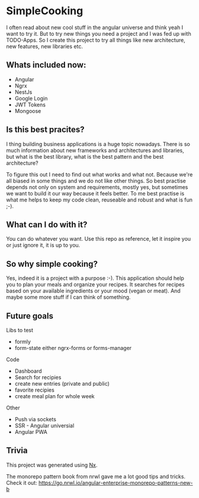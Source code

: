 # SimpleCooking

I often read about new cool stuff in the angular universe and think yeah I want to try it. But to try new things you need a project and I was fed up with TODO-Apps. So I create this project to try all things like new architecture, new features, new libraries etc.

## Whats included now:

* Angular
* Ngrx
* NestJs
* Google Login
* JWT Tokens
* Mongoose

## Is this best pracites?

I thing building business applications is a huge topic nowadays. There is so much information about new frameworks and architectures and libraries, but what is the best library, what is the best pattern and the best architecture?

To figure this out I need to find out what works and what not. Because we're all biased in some things and we do not like other things. So best practise depends not only on system and requirements, mostly yes, but sometimes we want to build it our way because it feels better. To me best practise is what me helps to keep my code clean, reuseable and robust and what is fun ;-).

## What can I do with it?

You can do whatever you want. Use this repo as reference, let it inspire you or just ignore it, it is up to you.

## So why simple cooking?

Yes, indeed it is a project with a purpose :-). This application should help you to plan your meals and organize your recipes. It searches for recipes based on your available ingredients or your mood (vegan or meat). And maybe some more stuff if I can think of something.

## Future goals

Libs to test

* formly
* form-state either ngrx-forms or forms-manager

Code

* Dashboard
* Search for recipies
* create new entries (private and public)
* favorite recipies
* create meal plan for whole week

Other

* Push via sockets
* SSR - Angular universial
* Angular PWA

## Trivia

This project was generated using [Nx](https://nx.dev).

The monorepo pattern book from nrwl gave me a lot good tips and tricks. Check it out: https://go.nrwl.io/angular-enterprise-monorepo-patterns-new-b
